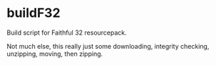 buildF32
========

Build script for Faithful 32 resourcepack.

Not much else, this really just some downloading, integrity checking, unzipping, moving, then zipping.
